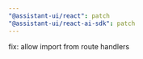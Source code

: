 ```yaml
---
"@assistant-ui/react": patch
"@assistant-ui/react-ai-sdk": patch
---
```


fix: allow import from route handlers
